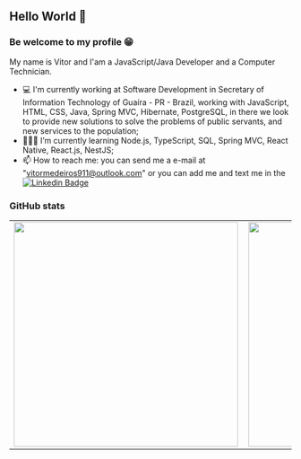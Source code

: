 
## Hello World 👋

### Be welcome to my profile 😁

 My name is Vitor and I'am a JavaScript/Java Developer and a Computer Technician.

- 💻 I'm currently working at Software Development in Secretary of Information Technology of Guaíra - PR - Brazil, working with JavaScript, HTML, CSS, Java, Spring MVC, Hibernate, PostgreSQL, in there we look to provide new solutions to solve the problems of public servants, and new services to the population;
- 👨🏻‍🎓 I’m currently learning Node.js, TypeScript, SQL, Spring MVC, React Native, React.js, NestJS;
- 📫 How to reach me: you can send me a e-mail at "vitormedeiros911@outlook.com" 
or you can add me and text me in the [![Linkedin Badge](https://img.shields.io/badge/-LinkedIn-blue?style=flat-square&logo=Linkedin&logoColor=white&link=https://www.linkedin.com/in/vitormedeiros911/)](https://www.linkedin.com/in/vitormedeiros911/)

### GitHub stats

<center>
<table>
  <tr>
      <td><img width="400px" align="left" src="https://github-readme-stats.vercel.app/api/top-langs/?username=vitormedeiros911&hide=html&layout=compact&theme=dracula" /></td>
      <td><img width="400px" align="left" src="https://github-readme-stats.vercel.app/api?username=vitormedeiros911&theme=dracula" /></td>
  </tr>  
</table>
</center>
